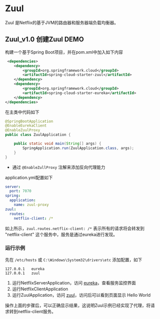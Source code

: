 # Zuul

Zuul 是Netflix的基于JVM的路由器和服务器端负载均衡器。

## Zuul_v1.0 创建Zuul DEMO

构建一个基于Spring Boot项目，并在pom.xml中加入如下内容

```xml
 <dependencies>
    <dependency>
        <groupId>org.springframework.cloud</groupId>
        <artifactId>spring-cloud-starter-zuul</artifactId>
    </dependency>
    <dependency>
        <groupId>org.springframework.cloud</groupId>
        <artifactId>spring-cloud-starter-eureka</artifactId>
    </dependency>
</dependencies>
```

在主类中代码如下

```java
@SpringBootApplication
@EnableEurekaClient
@EnableZuulProxy
public class ZuulApplication {

    public static void main(String[] args) {
        SpringApplication.run(ZuulApplication.class, args);
    }
}
```

+ 通过 `@EnableZullProxy` 注解来添加反向代理能力

application.yml配置如下

```yaml
server:
  port: 7070
spring:
  application:
    name: zuul-proxy
zuul:
  routes:
    netflix-client: /*
```

如上所示，`zuul.routes.netflix-client: /*` 表示所有的请求将会转发到 "netflix-client" 这个服务中，服务是通过eureka进行发现。 


### 运行示例

先在 `/etc/hosts` 或 `C:\Windows\System32\drivers\etc` 添加配置，如下

```text
127.0.0.1	eureka
127.0.0.1	zuul
```

1. 运行NetflixServerApplication，访问 [eureka](http://eureka:8761)，查看服务监控界面
1. 运行NetflixClientApplication
1. 运行ZuulApplication，访问 [zuul](http://zuul:7070/)，访问后可以看到页面显示 Hello World

操作上面的步骤后，可以正确显示结果，这说明Zuul示例已经实现了代理，将请求转到netflix-client服务。
